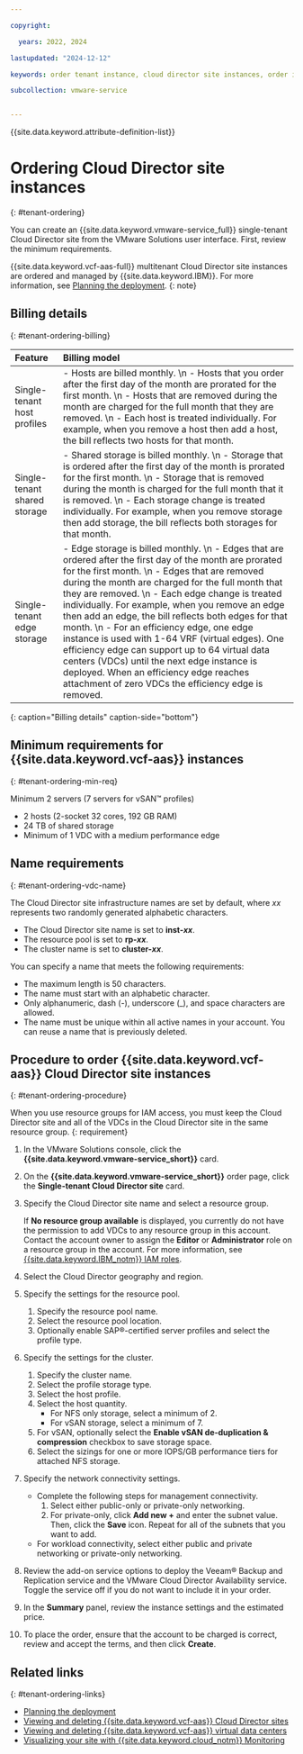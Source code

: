```yaml
---

copyright:

  years: 2022, 2024

lastupdated: "2024-12-12"

keywords: order tenant instance, cloud director site instances, order instance, single tenant order

subcollection: vmware-service


---
```


{{site.data.keyword.attribute-definition-list}}

# Ordering Cloud Director site instances
{: #tenant-ordering}

You can create an {{site.data.keyword.vmware-service_full}} single-tenant Cloud Director site from the VMware Solutions user interface. First, review the minimum requirements.

{{site.data.keyword.vcf-aas-full}} multitenant Cloud Director site instances are ordered and managed by {{site.data.keyword.IBM}}. For more information, see [Planning the deployment](/docs/vmware-service?topic=vmware-service-tenant-plan-deploy).
{: note}

## Billing details
{: #tenant-ordering-billing}

| Feature                      | Billing model      |
|:-----------------------------|:-------------------|
| Single-tenant host profiles | - Hosts are billed monthly. \n - Hosts that you order after the first day of the month are prorated for the first month. \n - Hosts that are removed during the month are charged for the full month that they are removed. \n - Each host is treated individually. For example, when you remove a host then add a host, the bill reflects two hosts for that month. |
| Single-tenant shared storage | - Shared storage is billed monthly. \n - Storage that is ordered after the first day of the month is prorated for the first month. \n - Storage that is removed during the month is charged for the full month that it is removed. \n - Each storage change is treated individually. For example, when you remove storage then add storage, the bill reflects both storages for that month. |
| Single-tenant edge storage | - Edge storage is billed monthly. \n - Edges that are ordered after the first day of the month are prorated for the first month. \n - Edges that are removed during the month are charged for the full month that they are removed. \n - Each edge change is treated individually. For example, when you remove an edge then add an edge, the bill reflects both edges for that month. \n - For an efficiency edge, one edge instance is used with 1-64 VRF (virtual edges). One efficiency edge can support up to 64 virtual data centers (VDCs) until the next edge instance is deployed. When an efficiency edge reaches attachment of zero VDCs the efficiency edge is removed. |
{: caption="Billing details" caption-side="bottom"}

## Minimum requirements for {{site.data.keyword.vcf-aas}} instances
{: #tenant-ordering-min-req}

Minimum 2 servers (7 servers for vSAN™ profiles)
 * 2 hosts (2-socket 32 cores, 192 GB RAM)
 * 24 TB of shared storage
 * Minimum of 1 VDC with a medium performance edge

## Name requirements
{: #tenant-ordering-vdc-name}

The Cloud Director site infrastructure names are set by default, where _xx_ represents two randomly generated alphabetic characters.
* The Cloud Director site name is set to **inst-_xx_**.
* The resource pool is set to **rp-_xx_**.
* The cluster name is set to **cluster-_xx_**.

You can specify a name that meets the following requirements:
* The maximum length is 50 characters.
* The name must start with an alphabetic character.
* Only alphanumeric, dash (-), underscore (_), and space characters are allowed.
* The name must be unique within all active names in your account. You can reuse a name that is previously deleted.

## Procedure to order {{site.data.keyword.vcf-aas}} Cloud Director site instances
{: #tenant-ordering-procedure}

When you use resource groups for IAM access, you must keep the Cloud Director site and all of the VDCs in the Cloud Director site in the same resource group.
{: requirement}

1. In the VMware Solutions console, click the **{{site.data.keyword.vmware-service_short}}** card.
2. On the **{{site.data.keyword.vmware-service_short}}** order page, click the **Single-tenant Cloud Director site** card.
3. Specify the Cloud Director site name and select a resource group.

   If **No resource group available** is displayed, you currently do not have the permission to add VDCs to any resource group in this account. Contact the account owner to assign the **Editor** or **Administrator** role on a resource group in the account. For more information, see [{{site.data.keyword.IBM_notm}} IAM roles](/docs/account?topic=account-userroles).
4. Select the Cloud Director geography and region.
5. Specify the settings for the resource pool.
    1. Specify the resource pool name.
    2. Select the resource pool location.
    3. Optionally enable SAP®-certified server profiles and select the profile type.
6. Specify the settings for the cluster.
    1. Specify the cluster name.
    2. Select the profile storage type.
    3. Select the host profile.
    4. Select the host quantity.
       * For NFS only storage, select a minimum of 2.
       * For vSAN storage, select a minimum of 7.
    5. For vSAN, optionally select the **Enable vSAN de-duplication & compression** checkbox to save storage space.
    6. Select the sizings for one or more IOPS/GB performance tiers for attached NFS storage.
7. Specify the network connectivity settings.
    * Complete the following steps for management connectivity.
       1. Select either public-only or private-only networking.
       2. For private-only, click **Add new +** and enter the subnet value. Then, click the **Save** icon. Repeat for all of the subnets that you want to add.
    * For workload connectivity, select either public and private networking or private-only networking.
8. Review the add-on service options to deploy the Veeam® Backup and Replication service and the VMware Cloud Director Availability service. Toggle the service off if you do not want to include it in your order.
8. In the **Summary** panel, review the instance settings and the estimated price.
7. To place the order, ensure that the account to be charged is correct, review and accept the terms, and then click **Create**.

## Related links
{: #tenant-ordering-links}

* [Planning the deployment](/docs/vmware-service?topic=vmware-service-tenant-plan-deploy)
* [Viewing and deleting {{site.data.keyword.vcf-aas}} Cloud Director sites](/docs/vmware-service?topic=vmware-service-tenant-viewing-sites)
* [Viewing and deleting {{site.data.keyword.vcf-aas}} virtual data centers](/docs/vmware-service?topic=vmware-service-tenant-viewing-vdc)
* [Visualizing your site with {{site.data.keyword.cloud_notm}} Monitoring](/docs/vmware-service?topic=vmware-service-single-tenant-monitoring)
